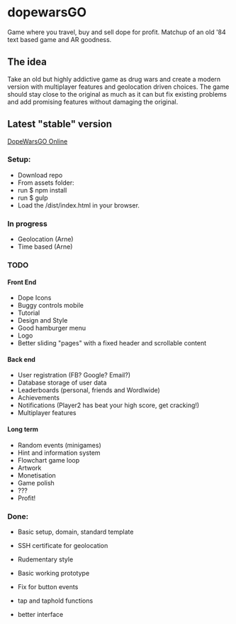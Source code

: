 # dopewarsGO
Game where you travel, buy and sell dope for profit. Matchup of an old '84 text based game and AR goodness.

## The idea
Take an old but highly addictive game as drug wars and create a modern version with multiplayer features and geolocation driven choices.
The game should stay close to the original as much as it can but fix existing problems and add promising features without damaging the original.

## Latest "stable" version
[DopeWarsGO Online](https://www.dopewars-go.nl "Dopewars GO Homepage")

### Setup:
* Download repo
* From assets folder:
* run $ npm install
* run $ gulp
* Load the /dist/index.html in your browser.

### In progress
* Geolocation (Arne)
* Time based (Arne)

### TODO

#### Front End
* Dope Icons
* Buggy controls mobile
* Tutorial
* Design and Style
* Good hamburger menu
* Logo
* Better sliding "pages" with a fixed header and scrollable content

#### Back end
* User registration (FB? Google? Email?)
* Database storage of user data
* Leaderboards (personal, friends and Wordlwide)
* Achievements
* Notifications (Player2 has beat your high score, get cracking!)
* Multiplayer features

#### Long term
* Random events (minigames)
* Hint and information system
* Flowchart game loop
* Artwork
* Monetisation
* Game polish
* ???
* Profit!

### Done:
* Basic setup, domain, standard template
* SSH certificate for geolocation
* Rudementary style
* Basic working prototype
* Fix for button events

* tap and taphold functions
* better interface

